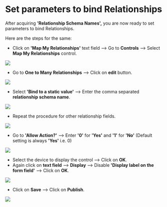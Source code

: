 # Set parameters to bind Relationships

After acquiring **'Relationship Schema Names',** you are now ready to set parameters to bind Relationships.

Here are the steps for the same:

* Click on **'Map My Relationships'** text field --> Go to **Controls** --> Select **Map My Relationships** control.

![](<../../.gitbook/assets/Basic\_0 (1).png>)

* Go to **One to Many Relationships** --> Click on **edit** button.

![](<../../.gitbook/assets/Basic\_1 (1).png>)

* Select **'Bind to a static value'** --> Enter the comma separated **relationship schema name**.

![](../../.gitbook/assets/Rel\_1.png)

* Repeat the procedure for other relationship fields.

![](../../.gitbook/assets/Rel\_2.png)

* Go to **'Allow Action?'** --> Enter **'0'** for **'Yes'** and **'1'** for **'No'** (Default setting is always **'Yes'** i.e. 0)

![](../../.gitbook/assets/Basic\_4.png)

* Select the device to display the control --> Click on **OK**.
* Again click on **text field** --> **Display** --> Disable **'Display label on the form field'** --> Click on **OK**.

![](../../.gitbook/assets/Basic\_6.png)

* Click on **Save** --> Click on **Publish**. &#x20;

![](../../.gitbook/assets/Adv\_8.png)

